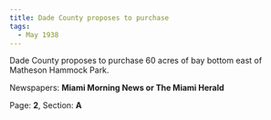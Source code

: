 ```yaml
---  
title: Dade County proposes to purchase  
tags:  
  - May 1938  
---  
```

  
Dade County proposes to purchase 60 acres of bay bottom east of Matheson Hammock Park.  
  
Newspapers: **Miami Morning News or The Miami Herald**  
  
Page: **2**, Section: **A** 
